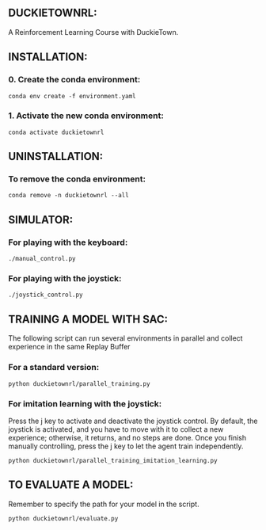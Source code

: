 ## DUCKIETOWNRL:
A Reinforcement Learning Course with DuckieTown.

## INSTALLATION:

### 0. Create the conda environment:
`conda env create -f environment.yaml`

### 1. Activate the new conda environment:
`conda activate duckietownrl`

## UNINSTALLATION:

### To remove the conda environment:
`conda remove -n duckietownrl --all`

## SIMULATOR:
### For playing with the keyboard:
`./manual_control.py`

### For playing with the joystick:
`./joystick_control.py`

## TRAINING A MODEL WITH SAC:
The following script can run several environments in parallel and collect experience in the same Replay Buffer

### For a standard version:
`python duckietownrl/parallel_training.py`

### For imitation learning with the joystick:
Press the j key to activate and deactivate the joystick control. By default, the joystick is activated, and you have to move with it to collect a new experience; otherwise, it returns, and no steps are done. Once you finish manually controlling, press the j key to let the agent train independently.

`python duckietownrl/parallel_training_imitation_learning.py`

## TO EVALUATE A MODEL:
Remember to specify the path for your model in the script.

`python duckietownrl/evaluate.py`
